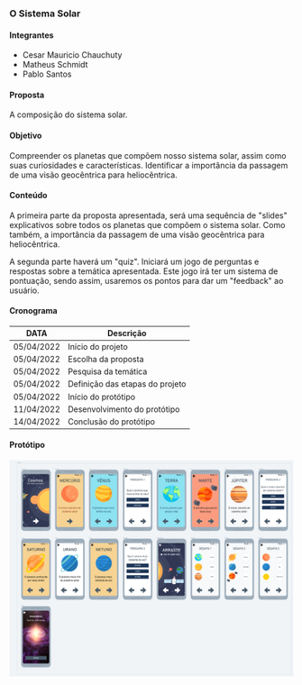### O Sistema Solar

#### Integrantes
- Cesar Mauricio Chauchuty
- Matheus Schmidt
- Pablo Santos

#### Proposta
A composição do sistema solar.

#### Objetivo
Compreender os planetas que compõem nosso sistema solar, assim como suas curiosidades e características. Identificar a importância da passagem de uma visão geocêntrica para heliocêntrica.

#### Conteúdo
A primeira parte da proposta apresentada, será uma sequência de "slides" explicativos sobre todos os planetas que compõem o sistema solar.
Como também, a importância da passagem de uma visão geocêntrica para heliocêntrica.

A segunda parte haverá um "quiz".
Iniciará um jogo de perguntas e respostas sobre a temática apresentada. Este jogo irá ter um sistema de pontuação, sendo assim, usaremos os pontos para dar um "feedback" ao usuário.


#### Cronograma

| DATA       |             Descrição            |
|------------|----------------------------------|
| 05/04/2022 | Início do projeto                |
| 05/04/2022 | Escolha da proposta              |
| 05/04/2022 | Pesquisa da temática             |
| 05/04/2022 | Definição das etapas do projeto  |
| 05/04/2022 | Início do protótipo              |
| 11/04/2022 | Desenvolvimento do protótipo     |
| 14/04/2022 | Conclusão do protótipo           |




#### Protótipo
![alt text](./images/prototipo.png "Title")
